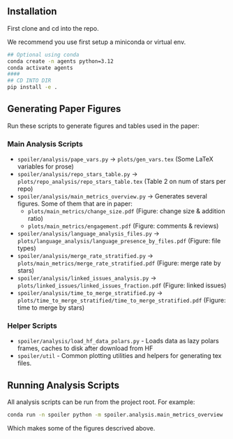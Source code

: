 ## Installation

First clone and cd into the repo.

We recommend you use first setup a miniconda or virtual env.
```bash
## Optional using conda
conda create -n agents python=3.12
conda activate agents
####
## CD INTO DIR
pip install -e .
```

## Generating Paper Figures

Run these scripts to generate figures and tables used in the paper:

### Main Analysis Scripts

- `spoiler/analysis/pape_vars.py` -> `plots/gen_vars.tex` (Some LaTeX variables for prose)
- `spoiler/analysis/repo_stars_table.py` -> `plots/repo_analysis/repo_stars_table.tex` (Table 2 on num of stars per repo)
- `spoiler/analysis/main_metrics_overview.py` -> Generates several figures. Some of them that are in paper:
  - `plots/main_metrics/change_size.pdf` (Figure: change size & addition ratio)
  - `plots/main_metrics/engagement.pdf` (Figure: comments & reviews)
- `spoiler/analysis/language_analysis_files.py` -> `plots/language_analysis/language_presence_by_files.pdf` (Figure: file types)
- `spoiler/analysis/merge_rate_stratified.py` -> `plots/main_metrics/merge_rate_stratified.pdf` (Figure: merge rate by stars)
- `spoiler/analysis/linked_issues_analysis.py` -> `plots/linked_issues/linked_issues_fraction.pdf` (Figure: linked issues)
- `spoiler/analysis/time_to_merge_stratified.py` -> `plots/time_to_merge_stratified/time_to_merge_stratified.pdf` (Figure: time to merge by stars)

### Helper Scripts

- `spoiler/analysis/load_hf_data_polars.py` - Loads data as lazy polars frames, caches to disk after download from HF
- `spoiler/util` - Common plotting utilities and helpers for generating tex files.

## Running Analysis Scripts

All analysis scripts can be run from the project root. For example:
```bash
conda run -n spoiler python -m spoiler.analysis.main_metrics_overview
```
Which makes some of the figures descrived above.